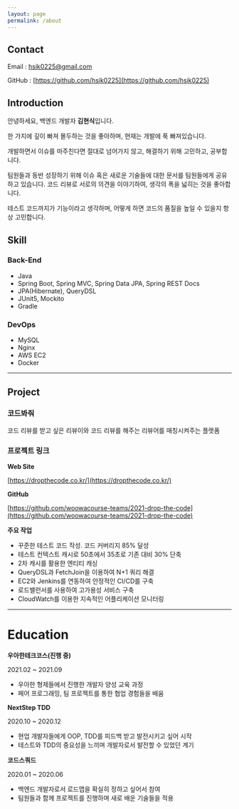 ```yaml
---
layout: page
permalink: /about
---
```


## Contact

Email : hsik0225@gmail.com

GitHub : [https://github.com/hsik0225](https://github.com/hsik0225)

## Introduction

안녕하세요, 백엔드 개발자 **김현식**입니다.

한 가지에 깊이 빠져 몰두하는 것을 좋아하며, 현재는 개발에 푹 빠져있습니다.

개발하면서 이슈를 마주친다면 절대로 넘어가지 않고, 해결하기 위해 고민하고, 공부합니다.

팀원들과 동반 성장하기 위해 이슈 혹은 새로운 기술들에 대한 문서를 팀원들에게 공유하고 있습니다. 코드 리뷰로 서로의 의견을 이야기하여, 생각의 폭을 넓히는 것을 좋아합니다.

테스트 코드까지가 기능이라고 생각하며, 어떻게 하면 코드의 품질을 높일 수 있을지 항상 고민합니다.

## Skill

### Back-End

- Java
- Spring Boot, Spring MVC, Spring Data JPA, Spring REST Docs
- JPA(Hibernate), QueryDSL
- JUnit5, Mockito
- Gradle

### DevOps

- MySQL
- Nginx
- AWS EC2
- Docker

---

## Project

### 코드봐줘

코드 리뷰를 받고 싶은 리뷰이와 코드 리뷰를 해주는 리뷰어를 매칭시켜주는 플랫폼

### **프로젝트 링크**

**Web Site**

[https://dropthecode.co.kr/](https://dropthecode.co.kr/)

**GitHub**

[https://github.com/woowacourse-teams/2021-drop-the-code](https://github.com/woowacourse-teams/2021-drop-the-code)

**주요 작업**

- 꾸준한 테스트 코드 작성. 코드 커버리지 85% 달성
- 테스트 컨텍스트 캐시로 50초에서 35초로 기존 대비 30% 단축
- 2차 캐시를 활용한 엔티티 캐싱
- QueryDSL과 FetchJoin을 이용하여 N+1 쿼리 해결
- EC2와 Jenkins를 연동하여 안정적인 CI/CD를 구축
- 로드밸런서를 사용하여 고가용성 서비스 구축
- CloudWatch를 이용한 지속적인 어플리케이션 모니터링

---

# Education

**우아한테크코스(진행 중)**

2021.02 ~ 2021.09

- 우아한 형제들에서 진행한 개발자 양성 교육 과정
- 페어 프로그래밍, 팀 프로젝트를 통한 협업 경험들을 배움

**NextStep TDD**

2020.10 ~ 2020.12

- 현업 개발자들에게 OOP, TDD를  피드백 받고 발전시키고 싶어 시작
- 테스트와 TDD의 중요성을 느끼며 개발자로서 발전할 수 있었던 계기

**코드스쿼드**

2020.01 ~ 2020.06

- 백엔드 개발자로서 로드맵을 확실히 정하고 싶어서 참여
- 팀원들과 함께 프로젝트를 진행하며 새로 배운 기술들을 적용
